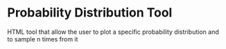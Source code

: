 # Probability Distribution Tool
 HTML tool that allow the user to plot a specific probability distribution and to sample n times from it
